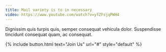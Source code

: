 ```yaml
---
title: Mail variety is to in necessary
video: https://www.youtube.com/watch?v=yfZFsjqPWH4
---
```


Dignissim quis turpis quis, semper consequat vehicula dolor. Suspendisse tincidunt consequat quam, ac consequat.

{% include button.html text="Join Us" url="#" style="default" %}
